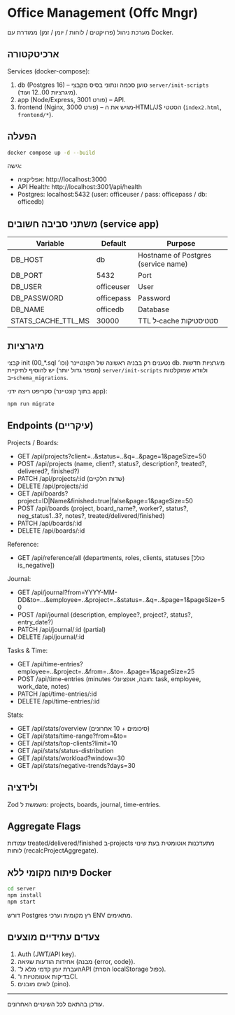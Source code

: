 # Office Management (Offc Mngr)

מערכת ניהול (פרויקטים / לוחות / יומן / זמן) ממודרת עם Docker.

## ארכיטקטורה
Services (docker-compose):
1. db (Postgres 16) – טוען סכמה ונתוני בסיס מקבצי `server/init-scripts` (מיגרציות 00..12 ועוד).
2. app (Node/Express, פורט 3001) – API.
3. frontend (Nginx, פורט 3000) – מגיש את ה‐HTML/JS הסטטי (`index2.html`, `frontend/*`).

## הפעלה
```bash
docker compose up -d --build
```
גישה:
- אפליקציה: http://localhost:3000
- API Health: http://localhost:3001/api/health
- Postgres: localhost:5432 (user: officeuser / pass: officepass / db: officedb)

## משתני סביבה חשובים (service app)
| Variable | Default | Purpose |
|----------|---------|---------|
| DB_HOST | db | Hostname of Postgres (service name) |
| DB_PORT | 5432 | Port |
| DB_USER | officeuser | User |
| DB_PASSWORD | officepass | Password |
| DB_NAME | officedb | Database |
| STATS_CACHE_TTL_MS | 30000 | TTL ל‐cache סטטיסטיקות |

## מיגרציות
קבצי init (00_*.sql וכו׳) נטענים רק בבניה ראשונה של הקונטיינר db. מיגרציות חדשות (מספר גדול יותר) יש להוסיף לתיקיית `server/init-scripts` ולוודא שמוקלטות ב‐`schema_migrations`.

סקריפט ריצה ידני (בתוך קונטיינר app):
```bash
npm run migrate
```

## Endpoints (עיקריים)

Projects / Boards:
- GET /api/projects?client=..&status=..&q=..&page=1&pageSize=50
- POST /api/projects (name, client?, status?, description?, treated?, delivered?, finished?)
- PATCH /api/projects/:id (שדות חלקיים)
- DELETE /api/projects/:id
- GET /api/boards?project=ID|Name&finished=true|false&page=1&pageSize=50
- POST /api/boards (project, board_name?, worker?, status?, neg_status1..3?, notes?, treated/delivered/finished)
- PATCH /api/boards/:id
- DELETE /api/boards/:id

Reference:
- GET /api/reference/all (departments, roles, clients, statuses [כולל is_negative])

Journal:
- GET /api/journal?from=YYYY-MM-DD&to=...&employee=..&project=..&status=..&q=..&page=1&pageSize=50
- POST /api/journal (description, employee?, project?, status?, entry_date?)
- PATCH /api/journal/:id (partial)
- DELETE /api/journal/:id

Tasks & Time:
- GET /api/time-entries?employee=..&project=..&from=..&to=..&page=1&pageSize=25
- POST /api/time-entries (minutes חובה, אופציונלי: task, employee, work_date, notes)
- PATCH /api/time-entries/:id
- DELETE /api/time-entries/:id

Stats:
- GET /api/stats/overview (סיכומים + 10 אחרונים)
- GET /api/stats/time-range?from=&to=
- GET /api/stats/top-clients?limit=10
- GET /api/stats/status-distribution
- GET /api/stats/workload?window=30
- GET /api/stats/negative-trends?days=30

## ולידציה
Zod משמשת ל: projects, boards, journal, time-entries.

## Aggregate Flags
עמודות treated/delivered/finished ב‐projects מתעדכנות אוטומטית בעת שינוי לוחות (recalcProjectAggregate).

## פיתוח מקומי ללא Docker
```bash
cd server
npm install
npm start
```
דורש Postgres רץ מקומית וערכי ENV מתאימים.

## צעדים עתידיים מוצעים
1. Auth (JWT/API key).
2. אחידות הודעות שגיאה (מבנה {error, code}).
3. העברת יומן קדמי מלא ל־API (הסרת localStorage כפול).
4. בדיקות אוטומטיות ו־CI.
5. לוגים מובנים (pino). 

---
עודכן בהתאם לכל השינויים האחרונים.
